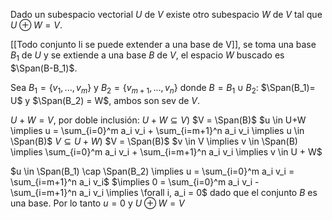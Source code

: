 Dado un subespacio vectorial $U$ de $V$ existe otro subespacio $W$ de $V$ tal que $U \oplus W = V$.

[[Todo conjunto li se puede extender a una base de V]], se toma una base $B_1$ de $U$ y se extiende a una base $B$ de $V$, el espacio $W$ buscado es $\Span(B-B_1)$.

Sea $B_1=\{v_1,...,v_m\}$ y $B_2=\{v_{m+1},...,v_n\}$ donde $B=B_1 \cup B_2$:
$\Span(B_1)= U$ y $\Span(B_2) = W$, ambos son sev de $V$.

$U + W = V$, por doble inclusión:
$U+W \subseteq V$)
	$V = \Span(B)$
	$u \in U+W \implies u = \sum_{i=0}^m a_i v_i + \sum_{i=m+1}^n a_i v_i \implies u \in \Span(B)$
$V \subseteq U + W$)
	$V = \Span(B)$
	$v \in V \implies v \in \Span(B) \implies \sum_{i=0}^m a_i v_i + \sum_{i=m+1}^n a_i v_i \implies v \in U + W$

$u \in \Span(B_1) \cap \Span(B_2) \implies u = \sum_{i=0}^m a_i v_i = \sum_{i=m+1}^n a_i v_i$
$\implies 0 = \sum_{i=0}^m a_i v_i - \sum_{i=m+1}^n a_i v_i \implies \forall i, a_i = 0$ dado que el conjunto $B$ es una base. Por lo tanto $u=0$ y $U \oplus W = V$

